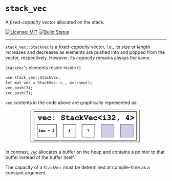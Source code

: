 # `stack_vec`

A *fixed-capacity* vector allocated on the stack.

[![License: MIT](https://img.shields.io/badge/License-MIT-yellow.svg)](https://opensource.org/licenses/MIT)
[![Build Status](https://app.travis-ci.com/m-rinaldi/stack_vec.svg?branch=main)](https://app.travis-ci.com/m-rinaldi/stack_vec)

---

`stack_vec::StackVec` is a *fixed-capacity* vector, i.e., its *size* or *length* increases and decreases as elements are pushed into and popped from the vector, respectively. However, its *capacity* remains always the same.

`StackVec`'s elements reside inside it:

    use stack_vec::StackVec;
    let mut vec = StackVec::<_, 4>::new();
    vec.push(3);
    vec.push(7);
    
`vec` contents in the code above are graphically represented as:

<p align="center">
  <img src="img/StackVec.png">
</p>


In contrast, [`Vec`](https://doc.rust-lang.org/std/vec/struct.Vec.html) allocates a buffer on the heap and contains a pointer to that buffer instead of the buffer itself.


The capacity of a `StackVec` must be determined at compile-time as a constant argument.


